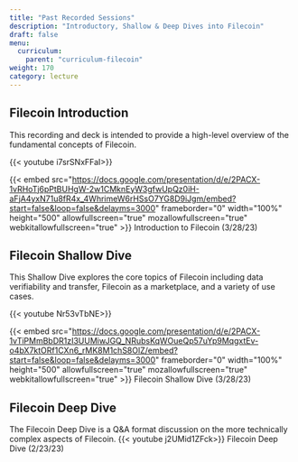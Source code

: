 ```yaml
---
title: "Past Recorded Sessions"
description: "Introductory, Shallow & Deep Dives into Filecoin"
draft: false
menu:
  curriculum:
    parent: "curriculum-filecoin"
weight: 170
category: lecture
---
```


## Filecoin Introduction

This recording and deck is intended to provide a high-level overview of the fundamental concepts of Filecoin.

{{< youtube i7srSNxFFaI>}}

{{< embed src="https://docs.google.com/presentation/d/e/2PACX-1vRHoTj6pPtBUHgW-2w1CMknEyW3gfwUpQz0iH-aFjA4yxN71u8fR4x_4WhrimeW6rHSsO7YG8D9iJgm/embed?start=false&loop=false&delayms=3000" frameborder="0" width="100%" height="500" allowfullscreen="true" mozallowfullscreen="true" webkitallowfullscreen="true" >}}
Introduction to Filecoin (3/28/23)

## Filecoin Shallow Dive

This Shallow Dive explores the core topics of Filecoin including data verifiability and transfer, Filecoin as a marketplace, and a variety of use cases.

{{< youtube Nr53vTbNE>}}

{{< embed src="https://docs.google.com/presentation/d/e/2PACX-1vTiPMmBbDR1zI3UUMiwJGQ_NRubsKqWOueQp57uYp9MqgxtEv-o4bX7ktORf1CXn6_rMK8M1chS8OlZ/embed?start=false&loop=false&delayms=3000" frameborder="0" width="100%" height="500" allowfullscreen="true" mozallowfullscreen="true" webkitallowfullscreen="true" >}}
Filecoin Shallow Dive (3/28/23)

## Filecoin Deep Dive

The Filecoin Deep Dive is a Q&A format discussion on the more technically complex aspects of Filecoin.
{{< youtube j2UMid1ZFck>}}
Filecoin Deep Dive (2/23/23)
